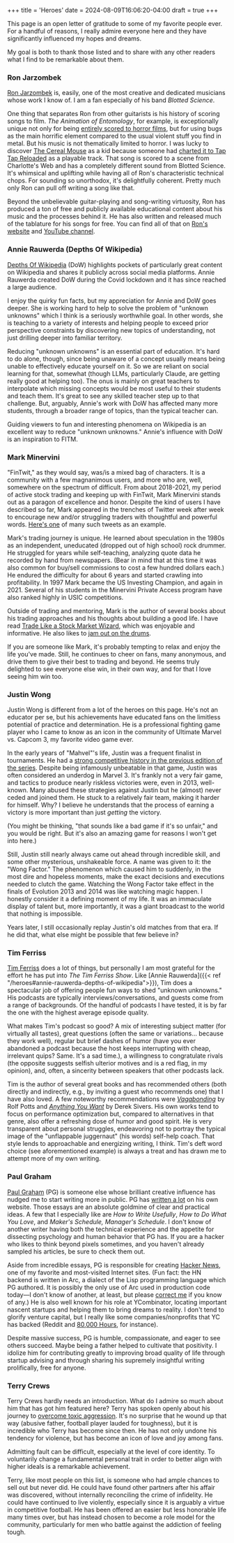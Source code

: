 +++
title = 'Heroes'
date = 2024-08-09T16:06:20-04:00
draft = true
+++

This page is an open letter of gratitude to some of my favorite people ever. For a handful of reasons, I really admire everyone here and they have significantly influenced my hopes and dreams.

My goal is both to thank those listed and to share with any other readers what I find to be remarkable about them.

### Ron Jarzombek

[Ron Jarzombek](http://www.ronjarzombek.com/) is, easily, one of the most creative and dedicated musicians whose work I know of. I am a fan especially of his band _Blotted Science_.

One thing that separates Ron from other guitarists is his history of scoring songs to film. _The Animation of Entomology_, for example, is exceptionally unique not only for being [entirely scored to horror films](https://www.reddit.com/r/progmetal/comments/18n8k99/ive_reconstructed_blotted_science_the_animation/), but for using bugs as the main horrific element compared to the usual violent stuff you find in metal. But his music is not thematically limited to horror. I was lucky to discover [The Cereal Mouse](https://www.youtube.com/watch?v=RztR4E12dGU) as a kid because someone had [charted it to Tap Tap Reloaded](https://www.youtube.com/watch?v=woP3CtkvBkI) as a playable track. That song is scored to a scene from Charlotte's Web and has a completely different sound from Blotted Science. It's whimsical and uplifting while having all of Ron's characteristic technical chops. For sounding so unorthodox, it's delightfully coherent. Pretty much only Ron can pull off writing a song like that.

Beyond the unbelievable guitar-playing and song-writing virtuosity, Ron has produced a ton of free and publicly available educational content about his music and the processes behind it. He has also written and released much of the tablature for his songs for free. You can find all of that on [Ron's website](http://www.ronjarzombek.com/) and [YouTube channel](https://www.youtube.com/user/ronjarz).

### Annie Rauwerda (Depths Of Wikipedia)

[Depths Of Wikipedia](https://en.wikipedia.org/wiki/Depths_of_Wikipedia) (DoW) highlights pockets of particularly great content on Wikipedia and shares it publicly across social media platforms. Annie Rauwerda created DoW during the Covid lockdown and it has since reached a large audience.

I enjoy the quirky fun facts, but my appreciation for Annie and DoW goes deeper. She is working hard to help to solve the problem of "unknown unknowns" which I think is a seriously worthwhile goal. In other words, she is teaching to a variety of interests and helping people to exceed prior perspective constraints by discovering new topics of understanding, not just drilling deeper into familiar territory.

Reducing "unknown unknowns" is an essential part of education. It's hard to do alone, though, since being unaware of a concept usually means being unable to effectively educate yourself on it. So we are reliant on social learning for that, somewhat (though LLMs, particularly Claude, are getting really good at helping too). The onus is mainly on great teachers to interpolate which missing concepts would be most useful to their students and teach them. It's great to see any skilled teacher step up to that challenge. But, arguably, Annie's work with DoW has affected many more students, through a broader range of topics, than the typical teacher can.

Guiding viewers to fun and interesting phenomena on Wikipedia is an excellent way to reduce "unknown unknowns." Annie's influence with DoW is an inspiration to FITM.

### Mark Minervini

"FinTwit," as they would say, was/is a mixed bag of characters. It is a community with a few magnanimous users, and more who are, well, somewhere on the spectrum of difficult. From about 2018-2021, my period of active stock trading and keeping up with FinTwit, Mark Minervini stands out as a paragon of excellence and honor. Despite the kind of users I have described so far, Mark appeared in the trenches of Twitter week after week to encourage new and/or struggling traders with thoughtful and powerful words. [Here's one](https://x.com/markminervini/status/1655534300064894977) of many such tweets as an example.

Mark's trading journey is unique. He learned about speculation in the 1980s as an independent, uneducated (dropped out of high school) rock drummer. He struggled for years while self-teaching, analyzing quote data he recorded by hand from newspapers. (Bear in mind that at this time it was also common for buy/sell commissions to cost a few hundred dollars each.) He endured the difficulty for about 6 years and started crawling into profitability. In 1997 Mark became the US Investing Champion, and again in 2021. Several of his students in the Minervini Private Access program have also ranked highly in USIC competitions.

Outside of trading and mentoring, Mark is the author of several books about his trading approaches and his thoughts about building a good life. I have read [Trade Like a Stock Market Wizard](https://www.amazon.com/Trade-Like-Stock-Market-Wizard/dp/0071807225/), which was enjoyable and informative. He also likes to [jam out on the drums](https://www.youtube.com/watch?v=Yj6VzfDPTfo).

If you are someone like Mark, it's probably tempting to relax and enjoy the life you've made. Still, he continues to cheer on fans, many anonymous, and drive them to give their best to trading and beyond. He seems truly delighted to see everyone else win, in their own way, and for that I love seeing him win too.

### Justin Wong

Justin Wong is different from a lot of the heroes on this page. He's not an educator per se, but his achievements have educated fans on the limitless potential of practice and determination. He is a professional fighting game player who I came to know as an icon in the community of Ultimate Marvel vs. Capcom 3, my favorite video game ever.

In the early years of "Mahvel"'s life, Justin was a frequent finalist in tournaments. He had a [strong competitive history in the previous edition of the series](https://www.evo.gg/news/a-brief-history-of-marvel-vs-capcom-at-evo). Despite being infamously unbeatable in that game, Justin was often considered an underdog in Marvel 3. It's frankly not a very fair game, and tactics to produce nearly riskless victories were, even in 2013, well-known. Many abused these strategies against Justin but he (almost) never ceded and joined them. He stuck to a relatively fair team, making it harder for himself. Why? I believe he understands that the process of earning a victory is more important than just _getting_ the victory.

(You might be thinking, "that sounds like a bad game if it's so unfair," and you would be right. But it's also an amazing game for reasons I won't get into here.)

Still, Justin still nearly always came out ahead through incredible skill, and some other mysterious, unshakeable force. A name was given to it: the "Wong Factor." The phenomenon which caused him to suddenly, in the most dire and hopeless moments, make the exact decisions and executions needed to clutch the game. Watching the Wong Factor take effect in the finals of Evolution 2013 and 2014 was like watching magic happen. I honestly consider it a defining moment of my life. It was an immaculate display of talent but, more importantly, it was a giant broadcast to the world that nothing is impossible.

Years later, I still occasionally replay Justin's old matches from that era. If he did that, what else might be possible that few believe in?

### Tim Ferriss

[Tim Ferriss](https://tim.blog/) does a lot of things, but personally I am most grateful for the effort he has put into _The Tim Ferriss Show_. Like [Annie Rauwerda]({{< ref "/heroes#annie-rauwerda-depths-of-wikipedia">}}), Tim does a spectacular job of offering people fun ways to shed "unknown unknowns." His podcasts are typically interviews/conversations, and guests come from a range of backgrounds. Of the handful of podcasts I have tested, it is by far the one with the highest average episode quality.

What makes Tim's podcast so good? A mix of interesting subject matter (for virtually all tastes), great questions (often the same or variations... because they work well), regular but brief dashes of humor (have you ever abandoned a podcast because the host keeps interrupting with cheap, irrelevant quips? Same. It's a sad time.), a willingness to congratulate rivals (the opposite suggests selfish ulterior motives and is a red flag, in my opinion), and, often, a sincerity between speakers that other podcasts lack.

Tim is the author of several great books and has recommended others (both directly and indirectly, e.g., by inviting a guest who recommends one) that I have also loved. A few noteworthy recommendations were [_Vagabonding_](https://rolfpotts.com/books/vagabonding/) by Rolf Potts and [_Anything You Want_](https://sive.rs/a) by Derek Sivers. His own works tend to focus on performance optimization but, compared to alternatives in that genre, also offer a refreshing dose of humor and good spirit. He is very transparent about personal struggles, endeavoring not to portray the typical image of the "unflappable juggernaut" (his words) self-help coach. That style lends to approachable and energizing writing, I think. Tim's deft word choice (see aforementioned example) is always a treat and has drawn me to attempt more of my own writing.

### Paul Graham

[Paul Graham](https://www.paulgraham.com/) (PG) is someone else whose brilliant creative influence has nudged me to start writing more in public. PG has [written a lot](https://www.paulgraham.com/articles.html) on his own website. Those essays are an absolute goldmine of clear and practical ideas. A few that I especially like are _How to Write Usefully_, _How to Do What You Love_, and _Maker's Schedule, Manager's Schedule_. I don't know of another writer having both the technical experience and the appetite for dissecting psychology and human behavior that PG has. If you are a hacker who likes to think beyond pixels sometimes, and you haven't already sampled his articles, be sure to check them out.

Aside from incredible essays, PG is responsible for creating [Hacker News]("https://news.ycombinator.com/"), one of my favorite and most-visited Internet sites. (Fun fact: the HN backend is written in Arc, a dialect of the Lisp programming language which PG authored. It is possibly the only use of Arc used in production code today&mdash;I don't know of another, at least, but please [correct me](../contact/) if you know of any.) He is also well known for his role at YCombinator, locating important nascent startups and helping them to bring dreams to reality. I don't tend to glorify venture capital, but I really like some companies/nonprofits that YC has backed (Reddit and [80,000 Hours]("https://80000hours.org/about/"), for instance).

Despite massive success, PG is humble, compassionate, and eager to see others succeed. Maybe being a father helped to cultivate that positivity. I idolize him for contributing greatly to improving broad quality of life through startup advising and through sharing his supremely insightful writing prolifically, free for anyone.

### Terry Crews

Terry Crews hardly needs an introduction. What do I admire so much about him that has got him featured here? Terry has spoken openly about his journey to [overcome toxic aggression]("https://www.amazon.com/Tough-My-Journey-True-Power/dp/0593329805"). It's no surprise that he wound up that way (abusive father, football player lauded for toughness), but it is incredible who Terry has become since then. He has not only undone his tendency for violence, but has become an icon of love and joy among fans.

Admitting fault can be difficult, especially at the level of core identity. To voluntarily change a fundamental personal trait in order to better align with higher ideals is a remarkable achievement.

Terry, like most people on this list, is someone who had ample chances to sell out but never did. He could have found other partners after his affair was discovered, without internally reconciling the crime of infidelity. He could have continued to live violently, especially since it is arguably a virtue in competitive football. He has been offered an easier but less honorable life many times over, but has instead chosen to become a role model for the community, particularly for men who battle against the addiction of feeling tough.
